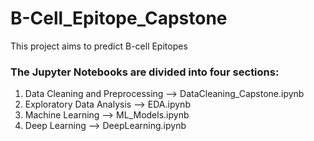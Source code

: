 # B-Cell_Epitope_Capstone

This project aims to predict B-cell Epitopes

### The Jupyter Notebooks are divided into four sections:

1. Data Cleaning and Preprocessing --> DataCleaning_Capstone.ipynb
2. Exploratory Data Analysis       --> EDA.ipynb
3. Machine Learning                --> ML_Models.ipynb
4. Deep Learning                   --> DeepLearning.ipynb
